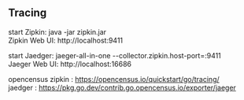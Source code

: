 ## Tracing

start Zipkin: java -jar zipkin.jar    
Zipkin Web UI: http://localhost:9411    

start Jaedger: jaeger-all-in-one --collector.zipkin.host-port=:9411    
Jaeger Web UI: http://localhost:16686  


opencensus zipkin : https://opencensus.io/quickstart/go/tracing/    
jaedger : https://pkg.go.dev/contrib.go.opencensus.io/exporter/jaeger  
